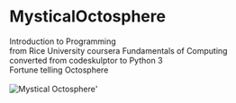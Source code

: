 # MysticalOctosphere
Introduction to Programming<br>
from Rice University coursera Fundamentals of Computing<br>
converted from codeskulptor to Python 3<br>
Fortune telling Octosphere
<br><br>
<img src="https://static.displate.com/280x392/displate/2020-05-29/75e5c9d5a5d7f0cd02717f04cbb9501c_19ff5857c3ebe9906f66258739602d02.jpg" alt="Mystical Octosphere" title="Mystical Octosphere Image">'
